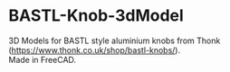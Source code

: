 # BASTL-Knob-3dModel

3D Models for BASTL style aluminium knobs from Thonk (https://www.thonk.co.uk/shop/bastl-knobs/).
<br> Made in FreeCAD.
